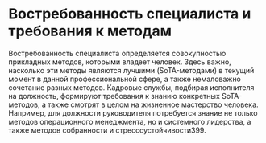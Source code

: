 # Востребованность специалиста и требования к методам

Востребованность специалиста определяется совокупностью прикладных методов, которыми владеет человек. Здесь важно, насколько эти методы являются лучшими (SoTA-методами) в текущий момент в данной профессиональной сфере, а также немаловажно сочетание разных методов. Кадровые службы, подбирая исполнителя на должность, формируют требования к знанию конкретных SoTA-методов, а также смотрят в целом на жизненное мастерство человека. Например, для должности руководителя потребуется знание не только методов операционного менеджмента, но и системного лидерства, а также методов собранности и стрессоустойчивости399.
